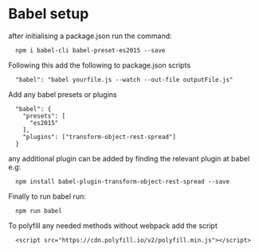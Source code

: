 # Babel setup

after initialising a package.json run the command:

```
  npm i babel-cli babel-preset-es2015 --save
```
Following this add the following to package.json scripts

```
  "babel": "babel yourfile.js --watch --out-file outputFile.js"
```

Add any babel presets or plugins
```
  "babel": {
    "presets": [
      "es2015"
    ],
    "plugins": ["transform-object-rest-spread"]
  }
```

any additional plugin can be added by finding the relevant plugin at babel e.g:
```
  npm install babel-plugin-transform-object-rest-spread --save
```

Finally to run babel run:
```
  npm run babel
```

To polyfill any needed methods without webpack add the script
```
  <script src="https://cdn.polyfill.io/v2/polyfill.min.js"></script>
```
